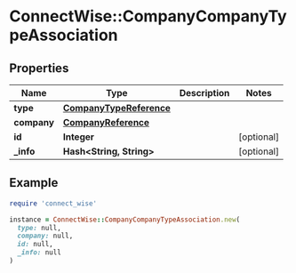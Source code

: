 # ConnectWise::CompanyCompanyTypeAssociation

## Properties

| Name | Type | Description | Notes |
| ---- | ---- | ----------- | ----- |
| **type** | [**CompanyTypeReference**](CompanyTypeReference.md) |  |  |
| **company** | [**CompanyReference**](CompanyReference.md) |  |  |
| **id** | **Integer** |  | [optional] |
| **_info** | **Hash&lt;String, String&gt;** |  | [optional] |

## Example

```ruby
require 'connect_wise'

instance = ConnectWise::CompanyCompanyTypeAssociation.new(
  type: null,
  company: null,
  id: null,
  _info: null
)
```

